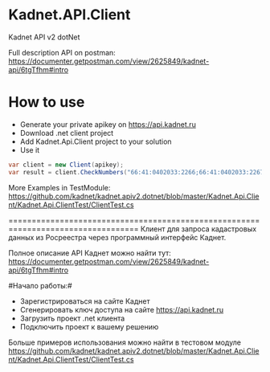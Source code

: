 ﻿# Kadnet.API.Client
Kadnet API v2 dotNet

Full description API on postman:  
https://documenter.getpostman.com/view/2625849/kadnet-api/6tgTfhm#intro

# How to use #
* Generate your private apikey on https://api.kadnet.ru
* Download .net client project
* Add Kadnet.Api.Client project to your solution
* Use it

```C#
var client = new Client(apikey);  
var result = client.CheckNumbers("66:41:0402033:2266;66:41:0402033:2267", "just test").Result;
```

More Examples in TestModule:  
https://github.com/kadnet/kadnet.apiv2.dotnet/blob/master/Kadnet.Api.Client/Kadnet.Api.ClientTest/ClientTest.cs

==================================================================================
Клиент для запроса кадастровых данных из Росреестра через программный интерфейс Каднет.

Полное описание API Каднет можно найти тут:
https://documenter.getpostman.com/view/2625849/kadnet-api/6tgTfhm#intro

#Начало работы:#
* Зарегистрироваться на сайте Каднет
* Сгенерировать ключ доступа на сайте https://api.kadnet.ru
* Загрузить проект .net клиента
* Подключить проект к вашему решению

Больше примеров использования можно найти в тестовом модуле
https://github.com/kadnet/kadnet.apiv2.dotnet/blob/master/Kadnet.Api.Client/Kadnet.Api.ClientTest/ClientTest.cs

 
 
